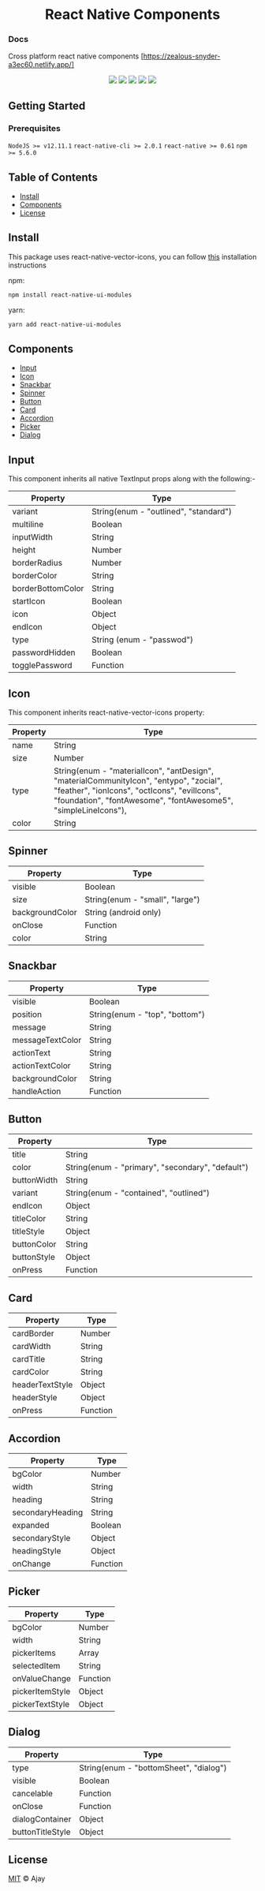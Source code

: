 <h1 style="text-align: center">React Native Components</h1>

### Docs

Cross platform react native components [https://zealous-snyder-a3ec60.netlify.app/]

<div style="text-align: center">
  <img src="https://badgen.net/badge/node@LTS/>=12.11.1/green">
  <img src="https://badgen.net/badge/npm/>=5.6.0/blue">
  <img src="https://badgen.net/badge/react-native/>=0.60/orange">
  <img src="https://badgen.net/badge/code style/standard/yellow">
  <img src="https://badgen.net/badge/release/v1.0.8/pink">
</div>

## Getting Started

### Prerequisites

`NodeJS >= v12.11.1`
`react-native-cli >= 2.0.1`
`react-native >= 0.61`
`npm >= 5.6.0`

## Table of Contents

- [Install](#install)
- [Components](#components)
- [License](#license)

## Install

This package uses react-native-vector-icons, you can follow [this](https://github.com/oblador/react-native-vector-icons#installation) installation instructions

npm:

```sh
npm install react-native-ui-modules
```

yarn:

```sh
yarn add react-native-ui-modules
```

## Components

- [Input](#input)
- [Icon](#icon)
- [Snackbar](#snackbar)
- [Spinner](#spinner)
- [Button](#button)
- [Card](#card)
- [Accordion](#accordion)
- [Picker](#picker)
- [Dialog](#dialog)

## Input

This component inherits all native TextInput props along with the following:-

| Property          | Type                                  |
| ----------------- | ------------------------------------- |
| variant           | String(enum - "outlined", "standard") |
| multiline         | Boolean                               |
| inputWidth        | String                                |
| height            | Number                                |
| borderRadius      | Number                                |
| borderColor       | String                                |
| borderBottomColor | String                                |
| startIcon         | Boolean                               |
| icon              | Object                                |
| endIcon           | Object                                |
| type              | String (enum - "passwod")             |
| passwordHidden    | Boolean                               |
| togglePassword    | Function                              |

<!-- ```js
import React, { useState } from "react";
import { Input } from "react-native-ui-modules";

const InputComponent = () => {
  const [passwordHidden, setPasswordHidden] = useState(true);
  return (
    <>
      <Input
        inputWidth="80%"
        variant="standard"
        startIcon={true}
        icon={{
          iconSize: 23,
          iconName: "person",
          iconColor: "black",
          iconType: "materialIcon",
        }}
        placeholder="Username"
      />

      <Input
        inputWidth="80%"
        startIcon={true}
        variant="standard"
        type="password"
        passwordHidden={passwordHidden}
        togglePassword={() => setPasswordHidden(!passwordHidden)}
        icon={{
          iconSize: 23,
          iconName: "lock",
          iconColor: "gray",
          iconType: "materialIcon",
        }}
        endIcon={{
          iconSize: 23,
          iconColor: "gray",
          iconType: "materialIcon",
          passwordOnIcon: "visibility",
          passwordOffIcon: "visibility-off",
        }}
        placeholder="Password"
      />
    </>
  );
};
``` -->

## Icon

This component inherits react-native-vector-icons property:

| Property | Type                                                                                                                                                                                                     |
| -------- | -------------------------------------------------------------------------------------------------------------------------------------------------------------------------------------------------------- |
| name     | String                                                                                                                                                                                                   |
| size     | Number                                                                                                                                                                                                   |
| type     | String(enum - "materialIcon", "antDesign", "materialCommunityIcon", "entypo", "zocial", "feather", "ionIcons", "octIcons", "evilIcons", "foundation", "fontAwesome", "fontAwesome5", "simpleLineIcons"), |
| color    | String                                                                                                                                                                                                   |

<!-- ```js
import React from "react";
import { Icon } from "react-native-ui-modules";

const IconComponent = () => {
  return <Icon size={24} name="home" color="#343434" type="materialIcon" />;
};
``` -->

## Spinner

| Property        | Type                            |
| --------------- | ------------------------------- |
| visible         | Boolean                         |
| size            | String(enum - "small", "large") |
| backgroundColor | String (android only)           |
| onClose         | Function                        |
| color           | String                          |

<!-- ```js
import React, { useState } from "react";
import { Spinner } from "react-native-ui-modules";
import { View, Button, StyleSheet } from "react-native";

const SpinnerComponent = () => {
  const [visible, setSpinner] = useState(false);
  const toggleSpinner = () => {
    setSpinner(!visible);
  };

  return (
    <View style={styles.container}>
      <Button title="Show spinner" onPress={toggleSpinner} />
      <Spinner
        color="red"
        size="small"
        backgroundColor="#FFF"
        visible={visible}
        onClose={toggleSpinner}
      />
    </View>
  );
};

const styles = StyleSheet.create({
  container: {
    flex: 1,
    alignItems: "center",
    justifyContent: "center",
    backgroundColor: "#FFF",
  },
});
``` -->

## Snackbar

| Property         | Type                           |
| ---------------- | ------------------------------ |
| visible          | Boolean                        |
| position         | String(enum - "top", "bottom") |
| message          | String                         |
| messageTextColor | String                         |
| actionText       | String                         |
| actionTextColor  | String                         |
| backgroundColor  | String                         |
| handleAction     | Function                       |

<!-- ```js
import React, { useState } from "react";
import { Snackbar } from "react-native-ui-modules";
import { View, Button, StyleSheet } from "react-native";

const SnackbarComponent = () => {
  const [visible, setSnackbar] = useState(false);
  const toggleSnackbar = () => {
    setSnackbar(!visible);
  };

  return (
    <View style={styles.container}>
      <Button title="Show snackbar" onPress={toggleSnackbar} />
      <Snackbar
        position="top"
        actionText="Close"
        message="Snackbar message"
        visible={visible}
        backgroundColor="#000000"
        messageTextColor="#FFFFFF"
        actionTextColor="#AB2611"
        handleAction={toggleSnackbar}
      />
    </View>
  );
};

const styles = StyleSheet.create({
  container: {
    flex: 1,
    alignItems: "center",
    justifyContent: "center",
    backgroundColor: "#FFF",
  },
});
``` -->

## Button

| Property    | Type                                             |
| ----------- | ------------------------------------------------ |
| title       | String                                           |
| color       | String(enum - "primary", "secondary", "default") |
| buttonWidth | String                                           |
| variant     | String(enum - "contained", "outlined")           |
| endIcon     | Object                                           |
| titleColor  | String                                           |
| titleStyle  | Object                                           |
| buttonColor | String                                           |
| buttonStyle | Object                                           |
| onPress     | Function                                         |

<!-- ```js
import React from "react";
import { Button } from "react-native-ui-modules";

const ButtonComponent = () => {
  return (
    <Button
      title="Continue"
      color="default"
      buttonWidth="80%"
      variant="contained"
      endIcon={{
        iconSize: 23,
        iconName: "chevron-right",
        iconColor: "white",
        iconType: "materialIcon",
      }}
      titleColor="white"
      onPress={() => console.log("buttonPress")}
    />
  );
};
``` -->

## Card

| Property        | Type     |
| --------------- | -------- |
| cardBorder      | Number   |
| cardWidth       | String   |
| cardTitle       | String   |
| cardColor       | String   |
| headerTextStyle | Object   |
| headerStyle     | Object   |
| onPress         | Function |

<!-- ```js
import React from "react";
import { Text } from "react-native";
import { Card } from "react-native-ui-modules";

const CardComponent = () => {
  return (
    <Card
      cardBorder={0}
      cardWidth="80%"
      cardColor="#fff"
      cardTitle="Heading"
      onPress={() => console.log("card pressed")}
      headerTextStyle={{ color: "black", fontWeight: "bold" }}
      headerStyle={{ alignItems: "flex-start", paddingBottom: 7 }}
    >
      <Text>
        Lorem ipsum dolor sit amet, consectetur adipiscing elit, sed do eiusmod
        tempor incididunt ut labore et dolore magna aliqua. Ut enim ad minim
        veniam.
      </Text>
    </Card>
  );
};
``` -->

## Accordion

| Property         | Type     |
| ---------------- | -------- |
| bgColor          | Number   |
| width            | String   |
| heading          | String   |
| secondaryHeading | String   |
| expanded         | Boolean  |
| secondaryStyle   | Object   |
| headingStyle     | Object   |
| onChange         | Function |

<!-- ```js
import React, { useState } from "react";
import { Text } from "react-native";
import { Accordion } from "react-native-ui-modules";

const AccordionComponent = () => {
  const [expanded, setExpanded] = useState(fasle);
  return (
    <Accordion
      width="80%"
      bgColor="#fff"
      heading="Heading"
      expanded={expanded}
      secondaryHeading="Secondary heading"
      onChange={() => setExpanded(!expanded)}
    >
      <Text>
        Lorem ipsum dolor sit amet, consectetur adipiscing elit, sed do eiusmod
        tempor incididunt ut labore et dolore magna aliqua. Ut enim ad minim
        veniam.
      </Text>
    </Accordion>
  );
};
``` -->

## Picker

| Property        | Type     |
| --------------- | -------- |
| bgColor         | Number   |
| width           | String   |
| pickerItems     | Array    |
| selectedItem    | String   |
| onValueChange   | Function |
| pickerItemStyle | Object   |
| pickerTextStyle | Object   |

<!-- ```js
import React, { useState } from "react";
import { Picker } from "react-native-ui-modules";

const PickerComponent = () => {
  const [selectedItem, setSelectedItem] = useState("");
  const pickerItems = ["Javascript", "Typescript", "Python", "NodeJS"];
  return (
    <Picker
      width="80%"
      bgColor="#fff"
      pickerItems={pickerItems}
      selectedItem={selectedItem}
      onValueChange={(item) => setSelectedItem(item)}
    />
  );
};
``` -->

## Dialog

| Property         | Type                                   |
| ---------------- | -------------------------------------- |
| type             | String(enum - "bottomSheet", "dialog") |
| visible          | Boolean                                |
| cancelable       | Function                               |
| onClose          | Function                               |
| dialogContainer  | Object                                 |
| buttonTitleStyle | Object                                 |

<!-- ```js
import React, { useState } from "react";
import { Button } from "react-native";
import { Dialog } from "react-native-ui-modules";

const DialogComponent = () => {
  const [showDialog, setDialog] = useState(false);
  return (
    <>
      <Button title="Show Dialog" onPress={() => setDialog(!showDialog)} />
      <Dialog
        type="bottomSheet"
        dialogContainer={{
          dialogStyle: {
            dialogWidth: "85%",
            dialogBackgroundColor: "#fff",
          },
          dialogHeaderStyle: {
            iconColor: "#343434",
            headerBgColor: "#fff",
            dialogTitleColor: "#000",
            alignDialogTitle: "center",
          },
          dialogHeaderComponent: {
            renderHeader: true,
            dialogTitle: "Heading",
            renderCloseIcon: true,
          },
          dialogFooterStyle: {
            buttonDirection: "column",
            alignFooterButton: "center",
            primaryButtonColor: "teal",
            secondaryButtonColor: "gray",
            primaryButtonWidth: "25%",
            secondaryButtonWidth: "25%",
            primaryButtonRadius: 1,
            secondaryButtonRadius: 1,
          },
          dialogFooterComponent: {
            renderFooterButton: true,
            renderButtonGroup: true,
            renderSingleButton: false,
            secondaryButtonTitle: "Discard",
            primaryButtonTitle: "Save",
            primaryButtonPress: () => {
              setDialog(!showDialog);
            },
            secondaryButtonPress: () => {
              setDialog(!showDialog);
            },
          },
        }}
        buttonTitleStyle={{
          fontWeight: "500",
          color: "#fff",
        }}
        cancelable={() => {}}
        visible={showDialog}
        onClose={() => setDialog(!showDialog)}
      >
        <View>
          <Text style={{ color: "#000" }}>
            Lorem ipsum dolor sit amet, consectetur adipiscing elit, sed do
            eiusmod tempor incididunt ut labore et dolore magna aliqua. Ut enim
            ad minim veniam.
          </Text>
        </View>
      </Dialog>
    </>
  );
};
``` -->

## License

[MIT](LICENSE) © Ajay
